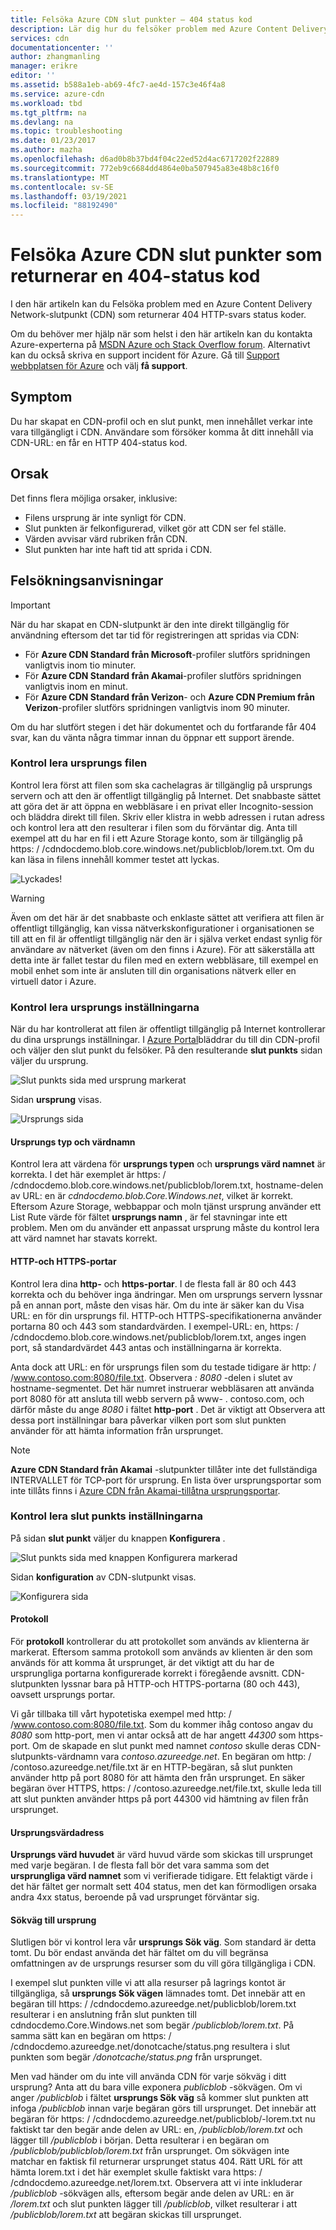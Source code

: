 ```yaml
---
title: Felsöka Azure CDN slut punkter – 404 status kod
description: Lär dig hur du felsöker problem med Azure Content Delivery Network-slutpunkter som returnerar status koderna för 404 HTTP-svar.
services: cdn
documentationcenter: ''
author: zhangmanling
manager: erikre
editor: ''
ms.assetid: b588a1eb-ab69-4fc7-ae4d-157c3e46f4a8
ms.service: azure-cdn
ms.workload: tbd
ms.tgt_pltfrm: na
ms.devlang: na
ms.topic: troubleshooting
ms.date: 01/23/2017
ms.author: mazha
ms.openlocfilehash: d6ad0b8b37bd4f04c22ed52d4ac6717202f22889
ms.sourcegitcommit: 772eb9c6684dd4864e0ba507945a83e48b8c16f0
ms.translationtype: MT
ms.contentlocale: sv-SE
ms.lasthandoff: 03/19/2021
ms.locfileid: "88192490"
---
```

# <a name="troubleshooting-azure-cdn-endpoints-that-return-a-404-status-code"></a>Felsöka Azure CDN slut punkter som returnerar en 404-status kod
I den här artikeln kan du Felsöka problem med en Azure Content Delivery Network-slutpunkt (CDN) som returnerar 404 HTTP-svars status koder.

Om du behöver mer hjälp när som helst i den här artikeln kan du kontakta Azure-experterna på [MSDN Azure och Stack Overflow forum](https://azure.microsoft.com/support/forums/). Alternativt kan du också skriva en support incident för Azure. Gå till [Support webbplatsen för Azure](https://azure.microsoft.com/support/options/) och välj **få support**.

## <a name="symptom"></a>Symptom
Du har skapat en CDN-profil och en slut punkt, men innehållet verkar inte vara tillgängligt i CDN. Användare som försöker komma åt ditt innehåll via CDN-URL: en får en HTTP 404-status kod. 

## <a name="cause"></a>Orsak
Det finns flera möjliga orsaker, inklusive:

* Filens ursprung är inte synligt för CDN.
* Slut punkten är felkonfigurerad, vilket gör att CDN ser fel ställe.
* Värden avvisar värd rubriken från CDN.
* Slut punkten har inte haft tid att sprida i CDN.

## <a name="troubleshooting-steps"></a>Felsökningsanvisningar
> [!IMPORTANT]
> När du har skapat en CDN-slutpunkt är den inte direkt tillgänglig för användning eftersom det tar tid för registreringen att spridas via CDN:
> - För **Azure CDN Standard från Microsoft**-profiler slutförs spridningen vanligtvis inom tio minuter. 
> - För **Azure CDN Standard från Akamai**-profiler slutförs spridningen vanligtvis inom en minut. 
> - För **Azure CDN Standard från Verizon**- och **Azure CDN Premium från Verizon**-profiler slutförs spridningen vanligtvis inom 90 minuter. 
> 
> Om du har slutfört stegen i det här dokumentet och du fortfarande får 404 svar, kan du vänta några timmar innan du öppnar ett support ärende.
> 
> 

### <a name="check-the-origin-file"></a>Kontrol lera ursprungs filen
Kontrol lera först att filen som ska cachelagras är tillgänglig på ursprungs servern och att den är offentligt tillgänglig på Internet. Det snabbaste sättet att göra det är att öppna en webbläsare i en privat eller Incognito-session och bläddra direkt till filen. Skriv eller klistra in webb adressen i rutan adress och kontrol lera att den resulterar i filen som du förväntar dig. Anta till exempel att du har en fil i ett Azure Storage konto, som är tillgänglig på https: \/ /cdndocdemo.blob.core.windows.net/publicblob/lorem.txt. Om du kan läsa in filens innehåll kommer testet att lyckas.

![Lyckades!](./media/cdn-troubleshoot-endpoint/cdn-origin-file.png)

> [!WARNING]
> Även om det här är det snabbaste och enklaste sättet att verifiera att filen är offentligt tillgänglig, kan vissa nätverkskonfigurationer i organisationen se till att en fil är offentligt tillgänglig när den är i själva verket endast synlig för användare av nätverket (även om den finns i Azure). För att säkerställa att detta inte är fallet testar du filen med en extern webbläsare, till exempel en mobil enhet som inte är ansluten till din organisations nätverk eller en virtuell dator i Azure.
> 
> 

### <a name="check-the-origin-settings"></a>Kontrol lera ursprungs inställningarna
När du har kontrollerat att filen är offentligt tillgänglig på Internet kontrollerar du dina ursprungs inställningar. I [Azure Portal](https://portal.azure.com)bläddrar du till din CDN-profil och väljer den slut punkt du felsöker. På den resulterande **slut punkts** sidan väljer du ursprung.  

![Slut punkts sida med ursprung markerat](./media/cdn-troubleshoot-endpoint/cdn-endpoint.png)

Sidan **ursprung** visas. 

![Ursprungs sida](./media/cdn-troubleshoot-endpoint/cdn-origin-settings.png)

#### <a name="origin-type-and-hostname"></a>Ursprungs typ och värdnamn
Kontrol lera att värdena för **ursprungs typen** och **ursprungs värd namnet** är korrekta. I det här exemplet är https: \/ /cdndocdemo.blob.core.windows.net/publicblob/lorem.txt, hostname-delen av URL: en är *cdndocdemo.blob.Core.Windows.net*, vilket är korrekt. Eftersom Azure Storage, webbappar och moln tjänst ursprung använder ett List Rute värde för fältet **ursprungs namn** , är fel stavningar inte ett problem. Men om du använder ett anpassat ursprung måste du kontrol lera att värd namnet har stavats korrekt.

#### <a name="http-and-https-ports"></a>HTTP-och HTTPS-portar
Kontrol lera dina **http-** och **https-portar**. I de flesta fall är 80 och 443 korrekta och du behöver inga ändringar.  Men om ursprungs servern lyssnar på en annan port, måste den visas här. Om du inte är säker kan du Visa URL: en för din ursprungs fil. HTTP-och HTTPS-specifikationerna använder portarna 80 och 443 som standardvärden. I exempel-URL: en, https: \/ /cdndocdemo.blob.core.windows.net/publicblob/lorem.txt, anges ingen port, så standardvärdet 443 antas och inställningarna är korrekta.  

Anta dock att URL: en för ursprungs filen som du testade tidigare är http: \/ /www.contoso.com:8080/file.txt. Observera *: 8080* -delen i slutet av hostname-segmentet. Det här numret instruerar webbläsaren att använda port 8080 för att ansluta till webb servern på www- \. contoso.com, och därför måste du ange *8080* i fältet **http-port** . Det är viktigt att Observera att dessa port inställningar bara påverkar vilken port som slut punkten använder för att hämta information från ursprunget.

> [!NOTE]
> **Azure CDN Standard från Akamai** -slutpunkter tillåter inte det fullständiga INTERVALLET för TCP-port för ursprung.  En lista över ursprungsportar som inte tillåts finns i [Azure CDN från Akamai-tillåtna ursprungsportar](/previous-versions/azure/mt757337(v=azure.100)).  
> 
> 

### <a name="check-the-endpoint-settings"></a>Kontrol lera slut punkts inställningarna
På sidan **slut punkt** väljer du knappen **Konfigurera** .

![Slut punkts sida med knappen Konfigurera markerad](./media/cdn-troubleshoot-endpoint/cdn-endpoint-configure-button.png)

Sidan **konfiguration** av CDN-slutpunkt visas.

![Konfigurera sida](./media/cdn-troubleshoot-endpoint/cdn-configure.png)

#### <a name="protocols"></a>Protokoll
För **protokoll** kontrollerar du att protokollet som används av klienterna är markerat. Eftersom samma protokoll som används av klienten är den som används för att komma åt ursprunget, är det viktigt att du har de ursprungliga portarna konfigurerade korrekt i föregående avsnitt. CDN-slutpunkten lyssnar bara på HTTP-och HTTPS-portarna (80 och 443), oavsett ursprungs portar.

Vi går tillbaka till vårt hypotetiska exempel med http: \/ /www.contoso.com:8080/file.txt.  Som du kommer ihåg contoso angav du *8080* som http-port, men vi antar också att de har angett *44300* som https-port.  Om de skapade en slut punkt med namnet *contoso* skulle deras CDN-slutpunkts-värdnamn vara *contoso.azureedge.net*.  En begäran om http: \/ /contoso.azureedge.net/file.txt är en HTTP-begäran, så slut punkten använder http på port 8080 för att hämta den från ursprunget.  En säker begäran över HTTPS, https: \/ /contoso.azureedge.net/file.txt, skulle leda till att slut punkten använder https på port 44300 vid hämtning av filen från ursprunget.

#### <a name="origin-host-header"></a>Ursprungsvärdadress
**Ursprungs värd huvudet** är värd huvud värde som skickas till ursprunget med varje begäran.  I de flesta fall bör det vara samma som det **ursprungliga värd namnet** som vi verifierade tidigare.  Ett felaktigt värde i det här fältet ger normalt sett 404 status, men det kan förmodligen orsaka andra 4xx status, beroende på vad ursprunget förväntar sig.

#### <a name="origin-path"></a>Sökväg till ursprung
Slutligen bör vi kontrol lera vår **ursprungs Sök väg**.  Som standard är detta tomt.  Du bör endast använda det här fältet om du vill begränsa omfattningen av de ursprungs resurser som du vill göra tillgängliga i CDN.  

I exempel slut punkten ville vi att alla resurser på lagrings kontot är tillgängliga, så **ursprungs Sök vägen** lämnades tomt.  Det innebär att en begäran till https: \/ /cdndocdemo.azureedge.net/publicblob/lorem.txt resulterar i en anslutning från slut punkten till cdndocdemo.Core.Windows.net som begär */publicblob/lorem.txt*.  På samma sätt kan en begäran om https: \/ /cdndocdemo.azureedge.net/donotcache/status.png resultera i slut punkten som begär */donotcache/status.png* från ursprunget.

Men vad händer om du inte vill använda CDN för varje sökväg i ditt ursprung?  Anta att du bara ville exponera *publicblob* -sökvägen.  Om vi anger */publicblob* i fältet **ursprungs Sök väg** så kommer slut punkten att infoga */publicblob* innan varje begäran görs till ursprunget.  Det innebär att begäran för https: \/ /cdndocdemo.azureedge.net/publicblob/-lorem.txt nu faktiskt tar den begär ande delen av URL: en, */publicblob/lorem.txt* och lägger till */publicblob* i början. Detta resulterar i en begäran om */publicblob/publicblob/lorem.txt* från ursprunget.  Om sökvägen inte matchar en faktisk fil returnerar ursprunget status 404.  Rätt URL för att hämta lorem.txt i det här exemplet skulle faktiskt vara https: \/ /cdndocdemo.azureedge.net/lorem.txt.  Observera att vi inte inkluderar */publicblob* -sökvägen alls, eftersom begär ande delen av URL: en är */lorem.txt* och slut punkten lägger till */publicblob*, vilket resulterar i att */publicblob/lorem.txt* att begäran skickas till ursprunget.

